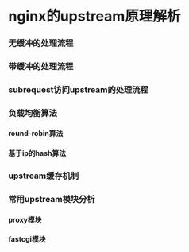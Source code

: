 # nginx的upstream原理解析

### 无缓冲的处理流程

### 带缓冲的处理流程

### subrequest访问upstream的处理流程

### 负载均衡算法

#### round-robin算法

#### 基于ip的hash算法

### upstream缓存机制

### 常用upstream模块分析

#### proxy模块

#### fastcgi模块

